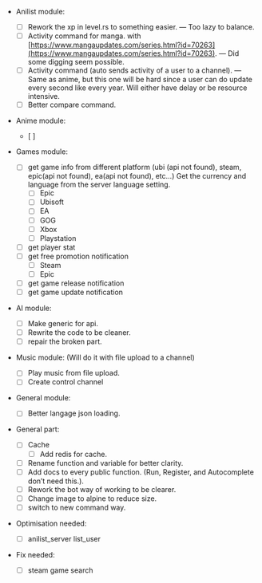- Anilist module:
    - [ ] Rework the xp in level.rs to something easier. — Too lazy to balance.
    - [ ] Activity command for manga.
      with [https://www.mangaupdates.com/series.html?id=70263](https://www.mangaupdates.com/series.html?id=70263).
      — Did some digging seem possible.
    - [ ] Activity command (auto sends activity of a user to a channel).
      — Same as anime, but this one will be hard since
      a user can do update every second like every year. Will either have delay or be resource intensive.
    - [ ] Better compare command.

- Anime module:
    - [ ]

- Games module:
    - [ ] get game info from different platform (ubi (api not found), steam, epic(api not found), ea(api not found),
      etc…)
      Get the currency and language from the server language setting.
        - [ ] Epic
        - [ ] Ubisoft
        - [ ] EA
        - [ ] GOG
        - [ ] Xbox
        - [ ] Playstation
    - [ ] get player stat
    - [ ] get free promotion notification
        - [ ] Steam
        - [ ] Epic
    - [ ] get game release notification
    - [ ] get game update notification

- AI module:
    - [ ] Make generic for api.
    - [ ] Rewrite the code to be cleaner.
    - [ ] repair the broken part.

- Music module: (Will do it with file upload to a channel)
    - [ ] Play music from file upload.
    - [ ] Create control channel 

- General module:
    - [ ] Better langage json loading.

- General part:
    - [ ] Cache
        - [ ] Add redis for cache.
    - [ ] Rename function and variable for better clarity.
    - [ ] Add docs to every public function.
      (Run, Register, and Autocomplete don’t need this.).
    - [ ] Rework the bot way of working to be clearer.
    - [ ] Change image to alpine to reduce size.
    - [ ] switch to new command way.

- Optimisation needed:
    - [ ] anilist_server list_user

- Fix needed:
    - [ ] steam game search